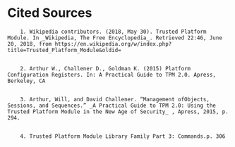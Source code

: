 # Cited Sources


        1. Wikipedia contributors. (2018, May 30). Trusted Platform Module. In _Wikipedia, The Free Encyclopedia_. Retrieved 22:46, June 20, 2018, from https://en.wikipedia.org/w/index.php?title=Trusted_Platform_Module&oldid=


        2. Arthur W., Challener D., Goldman K. (2015) Platform Configuration Registers. In: A Practical Guide to TPM 2.0. Apress, Berkeley, CA


        3. Arthur, Will, and David Challener. “Management ofObjects, Sessions, and Sequences.” _A Practical Guide to TPM 2.0: Using the Trusted Platform Module in the New Age of Security_ , Apress, 2015, p. 294.

        
        4. Trusted Platform Module Library Family Part 3: Commands.p. 306
